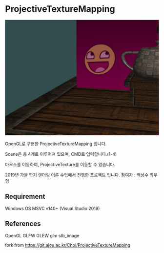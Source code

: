 # ProjectiveTextureMapping

![](https://github.com/ItsAbdula/ProjectiveTextureMapping/blob/master/READMEAssets/usage.gif?raw=true)

OpenGL로 구현한 ProjectiveTextureMapping 입니다.

Scene은 총 4개로 이루어져 있으며, CMD로 입력합니다.(1-4)

마우스를 이동하여, ProjectiveTexture를 이동할 수 있습니다.

2019년 가을 학기 렌더링 이론 수업에서 진행한 프로젝트 입니다.
참여자 : 백상수 최우형

Requirement
---
Windows OS
MSVC v140+ (Visual Studio 2019)

References
---
OpenGL
GLFW
GLEW
glm
stb_image

fork from https://git.ajou.ac.kr/Choi/ProjectiveTextureMapping
